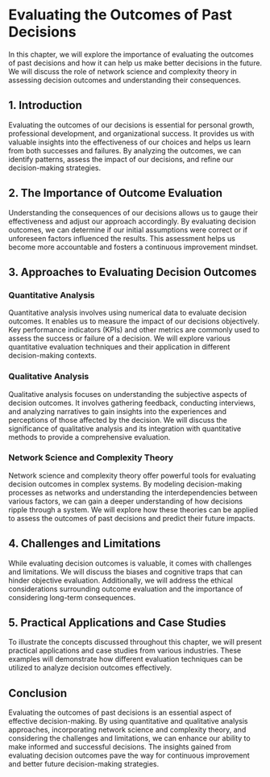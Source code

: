 # Evaluating the Outcomes of Past Decisions

In this chapter, we will explore the importance of evaluating the outcomes of past decisions and how it can help us make better decisions in the future. We will discuss the role of network science and complexity theory in assessing decision outcomes and understanding their consequences.

## 1\. Introduction

Evaluating the outcomes of our decisions is essential for personal growth, professional development, and organizational success. It provides us with valuable insights into the effectiveness of our choices and helps us learn from both successes and failures. By analyzing the outcomes, we can identify patterns, assess the impact of our decisions, and refine our decision-making strategies.

## 2\. The Importance of Outcome Evaluation

Understanding the consequences of our decisions allows us to gauge their effectiveness and adjust our approach accordingly. By evaluating decision outcomes, we can determine if our initial assumptions were correct or if unforeseen factors influenced the results. This assessment helps us become more accountable and fosters a continuous improvement mindset.

## 3\. Approaches to Evaluating Decision Outcomes

### Quantitative Analysis

Quantitative analysis involves using numerical data to evaluate decision outcomes. It enables us to measure the impact of our decisions objectively. Key performance indicators (KPIs) and other metrics are commonly used to assess the success or failure of a decision. We will explore various quantitative evaluation techniques and their application in different decision-making contexts.

### Qualitative Analysis

Qualitative analysis focuses on understanding the subjective aspects of decision outcomes. It involves gathering feedback, conducting interviews, and analyzing narratives to gain insights into the experiences and perceptions of those affected by the decision. We will discuss the significance of qualitative analysis and its integration with quantitative methods to provide a comprehensive evaluation.

### Network Science and Complexity Theory

Network science and complexity theory offer powerful tools for evaluating decision outcomes in complex systems. By modeling decision-making processes as networks and understanding the interdependencies between various factors, we can gain a deeper understanding of how decisions ripple through a system. We will explore how these theories can be applied to assess the outcomes of past decisions and predict their future impacts.

## 4\. Challenges and Limitations

While evaluating decision outcomes is valuable, it comes with challenges and limitations. We will discuss the biases and cognitive traps that can hinder objective evaluation. Additionally, we will address the ethical considerations surrounding outcome evaluation and the importance of considering long-term consequences.

## 5\. Practical Applications and Case Studies

To illustrate the concepts discussed throughout this chapter, we will present practical applications and case studies from various industries. These examples will demonstrate how different evaluation techniques can be utilized to analyze decision outcomes effectively.

## Conclusion

Evaluating the outcomes of past decisions is an essential aspect of effective decision-making. By using quantitative and qualitative analysis approaches, incorporating network science and complexity theory, and considering the challenges and limitations, we can enhance our ability to make informed and successful decisions. The insights gained from evaluating decision outcomes pave the way for continuous improvement and better future decision-making strategies.
